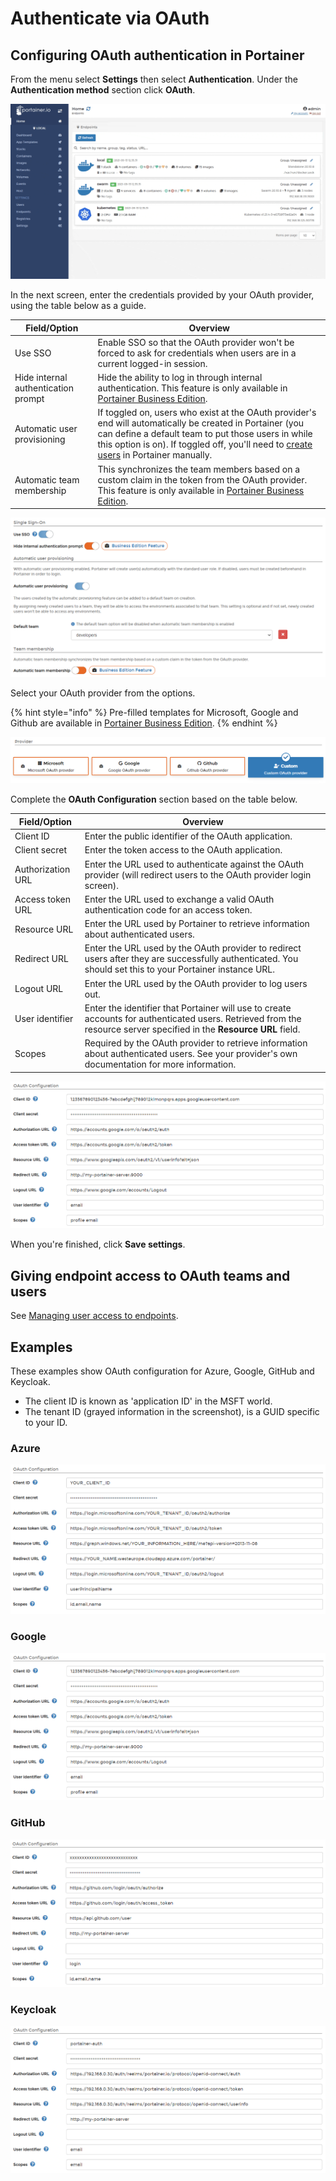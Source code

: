 # Authenticate via OAuth

## Configuring OAuth authentication in Portainer

From the menu select **Settings** then select **Authentication**. Under the **Authentication method** section click **OAuth**.

![](../../../.gitbook/assets/authentication-oauth-1.gif)

In the next screen, enter the credentials provided by your OAuth provider, using the table below as a guide.

| **Field/Option**                    | **Overview**                                                                                                                                                                                                                                                                  |
| ----------------------------------- | ----------------------------------------------------------------------------------------------------------------------------------------------------------------------------------------------------------------------------------------------------------------------------- |
| Use SSO                             | Enable SSO so that the OAuth provider won't be forced to ask for credentials when users are in a current logged-in session.                                                                                                                                                   |
| Hide internal authentication prompt | Hide the ability to log in through internal authentication. This feature is only available in [Portainer Business Edition](https://www.portainer.io/business-upsell?from=hide-internal-auth).                                                                                 |
| Automatic user provisioning         | If toggled on, users who exist at the OAuth provider's end will automatically be created in Portainer (you can define a default team to put those users in while this option is on). If toggled off, you'll need to [create users](../../users/add.md) in Portainer manually. |
| Automatic team membership           | This synchronizes the team members based on a custom claim in the token from the OAuth provider. This feature is only available in [Portainer Business Edition](https://www.portainer.io/business-upsell?from=hide-internal-auth).                                            |

![](../../../.gitbook/assets/2.9.1-settings-authentication-oauth-2.png)

Select your OAuth provider from the options.

{% hint style="info" %}
Pre-filled templates for Microsoft, Google and Github are available in [Portainer Business Edition](https://www.portainer.io/business-upsell?from=hide-internal-auth).
{% endhint %}

![](../../../.gitbook/assets/2.9.1-settings-authentication-oauth-3.png)

Complete the **OAuth Configuration** section based on the table below.

| **Field/Option**  | **Overview**                                                                                                                                                         |
| ----------------- | -------------------------------------------------------------------------------------------------------------------------------------------------------------------- |
| Client ID         | Enter the public identifier of the OAuth application.                                                                                                                |
| Client secret     | Enter the token access to the OAuth application.                                                                                                                     |
| Authorization URL | Enter the URL used to authenticate against the OAuth provider (will redirect users to the OAuth provider login screen).                                              |
| Access token URL  | Enter the URL used to exchange a valid OAuth authentication code for an access token.                                                                                |
| Resource URL      | Enter the URL used by Portainer to retrieve information about authenticated users.                                                                                   |
| Redirect URL      | Enter the URL used by the OAuth provider to redirect users after they are successfully authenticated. You should set this to your Portainer instance URL.            |
| Logout URL        | Enter the URL used by the OAuth provider to log users out.                                                                                                           |
| User identifier   | Enter the identifier that Portainer will use to create accounts for authenticated users. Retrieved from the resource server specified in the **Resource URL** field. |
| Scopes            | Required by the OAuth provider to retrieve information about authenticated users. See your provider's own documentation for more information.                        |

![](../../../.gitbook/assets/authentication-oauth-3.png)

When you're finished, click **Save settings**.

## Giving endpoint access to OAuth teams and users

See [Managing user access to endpoints](../../environments/access.md).

## Examples

These examples show OAuth configuration for Azure, Google, GitHub and Keycloak.

* The client ID is known as 'application ID' in the MSFT world.
* The tenant ID (grayed information in the screenshot), is a GUID specific to your ID.

### Azure

![](../../../.gitbook/assets/authentication-oauth-azure.png)

### Google

![](../../../.gitbook/assets/authentication-oauth-3.png)

### GitHub

![](../../../.gitbook/assets/authentication-oauth-github.png)

### Keycloak

![](../../../.gitbook/assets/authentication-oauth-keycloak.png)
